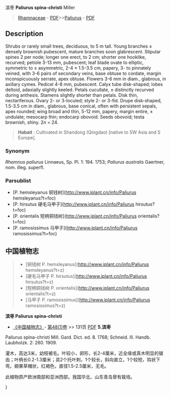滨枣 **Paliurus spina-christi** Miller

> [Rhamnaceae](http://www.iplant.cn/info/Rhamnaceae?t=foc) - [PDF](http://www.iplant.cn/foc/pdf/Rhamnaceae.pdf)>>[Paliurus](http://www.iplant.cn/info/Paliurus?t=foc) - [PDF](http://www.iplant.cn/foc/pdf/Paliurus.pdf)

## Description

Shrubs or rarely small trees, deciduous, to 5 m tall. Young branches ± densely brownish pubescent, mature branches soon glabrescent. Stipular spines 2 per node; longer one erect, to 2 cm; shorter one hooklike, recurved; petiole 3-13 mm, pubescent; leaf blade ovate to elliptic, symmetric to ± asymmetric, 2-4 × 1.5-3.5 cm, papery, 3- to pinnately veined, with 3-6 pairs of secondary veins, base obtuse to cordate, margin inconspicuously serrate, apex obtuse. Flowers 3-6 mm in diam., glabrous, in axillary cymes. Pedicel 4-8 mm, pubescent. Calyx tube disk-shaped; lobes deltoid, adaxially slightly keeled. Petals cucullate, ± distinctly recurved during anthesis. Stamens slightly shorter than petals. Disk thin, nectariferous. Ovary 2- or 3-loculed; style 2- or 3-fid. Drupe disk-shaped, 1.5-3.5 cm in diam., glabrous, base conical, often with persistent sepals, apex rounded; wing broad and thin, 5-12 mm, papery, margin entire, ± undulate; mesocarp thin; endocarp obovoid. Seeds obovoid; testa brownish, shiny. 2*n* = 24.


> **Habait** : 
> Cultivated in Shandong (Qingdao) [native to SW Asia and S Europe].

### Synonym
*Rhamnus paliurus* Linnaeus, Sp. Pl. 1: 194. 1753; *Paliurus australis* Gaertner, nom. illeg. superfl.

### Parsublist

* [P.  hemsleyanus  铜钱树](http://www.iplant.cn/info/Paliurus hemsleyanus?t=foc)
* [P.  hirsutus  硬毛马甲子](http://www.iplant.cn/info/Paliurus hirsutus?t=foc)
* [P.  orientalis  短柄铜钱树](http://www.iplant.cn/info/Paliurus orientalis?t=foc)
* [P.  ramosissimus  马甲子](http://www.iplant.cn/info/Paliurus ramosissimus?t=foc)


## 中国植物志

> * [铜钱树  P.  hemsleyanus](http://www.iplant.cn/info/Paliurus hemsleyanus?t=z)
> * [硬毛马甲子  P.  hirsutus](http://www.iplant.cn/info/Paliurus hirsutus?t=z)
> * [短柄铜钱树  P.  orientalis](http://www.iplant.cn/info/Paliurus orientalis?t=z)
> * [马甲子  P.  ramosissimus](http://www.iplant.cn/info/Paliurus ramosissimus?t=z)


**滨枣 Paliurus spina-christi**

* [《中国植物志》](http://www.iplant.cn/frps)- [第48(1)卷](http://www.iplant.cn/frps/vol/48(1)) >> 131页 [PDF](http://www.iplant.cn/frps/pdf/48(1)/131.pdf)
**5.滨枣**

Paliurus spina-christi Mill. Gard. Dict. ed. 8. 1768; Schneid. Ill. Handb. Laubholzk. 2: 260. 1909.

灌木，高达3米，幼枝被毛。叶较小，卵形，长2-4厘米，近全缘或真木明显的锯齿；叶柄长0.2-1.3厘米；具2个托叶刺，1个较长，斜向直立，1个较短，钩状下弯。翅果草帽状，红褐色，直径1.5-2.5厘米，无毛。

此植物原产欧洲南部和亚洲西部。我国华北、山东青岛曾有栽培。

}